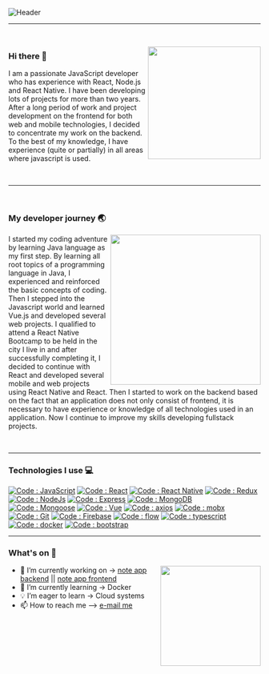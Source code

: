 ![Header](https://github.com/shoki61/shoki61/blob/main/developer.png "Header")

---

<br>
<p>
  <a><img width="225" align='right' src="https://github.com/shoki61/shoki61/blob/main/computer.jpg"></a>
</p>

### Hi there 👋

<p>
  I am a passionate JavaScript developer who has experience with React, Node.js and React Native. I have been developing lots of projects for more than two years. After     a long period of work and project development on the frontend for both web and mobile technologies, I decided to concentrate my work on the backend. To the best of my knowledge, I have experience (quite or partially) in all areas where javascript is used.
</p>
<br>

---

<br>

### My developer journey :earth_asia:
<p>
  <a><img width="300" align='right' src="https://github.com/shoki61/shoki61/blob/main/roadmap.PNG"></a>
</p>

I started my coding adventure by learning Java language as my first step. By learning all root topics of a programming language in Java, I experienced and reinforced the basic concepts of coding. Then I stepped into the Javascript world and learned Vue.js and developed several web projects. I qualified to attend a React Native Bootcamp to be held in the city I live in and after successfully completing it, I decided to continue with React and developed several mobile and web projects using React Native and React. Then I started to work on the backend based on the fact that an application does not only consist of frontend, it is necessary to have experience or knowledge of all technologies used in an application. Now I continue to improve my skills developing fullstack projects.

<br>

---

### Technologies I use 💻

[![Code : JavaScript](https://img.shields.io/badge/JavaScript-yellow?style=flat-square&logo=javascript&logoColor=white&style=flat-square)](https://developer.mozilla.org/)
[![Code : React](https://img.shields.io/badge/React-blue?style=flat-square&logo=react&logoColor=white&style=flat-square)](https://reactjs.org/)
[![Code : React Native](https://img.shields.io/badge/React_Native-blue?style=flat-square&logo=react&logoColor=white&style=flat-square)](https://reactnative.dev/)
[![Code : Redux](https://img.shields.io/badge/Redux-blueviolet?style=flat-square&logo=redux&logoColor=white&style=flat-square)](https://redux.js.org/)
[![Code : NodeJs](https://img.shields.io/badge/Node.js-forestgreen?style=flat-square&logo=node.js&logoColor=white&style=flat-square)](https://nodejs.org/en/)
[![Code : Express](https://img.shields.io/badge/Express-mintcream?style=flat-square&logo=express&logoColor=black&style=flat-square)](https://expressjs.com/)
[![Code : MongoDB](https://img.shields.io/badge/MongoDB-limegreen?style=flat-square&logo=mongodb&logoColor=white&style=flat-square)](https://www.mongodb.com/)
[![Code : Mongoose](https://img.shields.io/badge/Mongoose-darkred?style=flat-square&logo=mongoosejs&logoColor=white&style=flat-square)](https://mongoosejs.com/)
[![Code : Vue](https://img.shields.io/badge/Vue-mediumspringgreen?style=flat-square&logo=vue.js&logoColor=white&style=flat-square)](https://vuejs.org/)
[![Code : axios](https://img.shields.io/badge/Axios-blue?style=flat-square&logo=axios&logoColor=white&style=flat-square)](https://www.npmjs.com/package/axios)
[![Code : mobx](https://img.shields.io/badge/Mobx-darkorange?style=flat-square&logo=mobx&logoColor=white&style=flat-square)](https://mobx.js.org/README.html)
[![Code : Git](https://img.shields.io/badge/Git-orangered?style=flat-square&logo=git&logoColor=white&style=flat-square)](https://git-scm.com/)
[![Code : Firebase](https://img.shields.io/badge/Firebase-gold?style=flat-square&logo=firebase&logoColor=white&style=flat-square)](https://firebase.google.com/)
[![Code : flow](https://img.shields.io/badge/Flow-blue?style=flat-square&logo=flow&logoColor=white&style=flat-square)](https://flow.org/)
[![Code : typescript](https://img.shields.io/badge/TypeScript-blue?style=flat-square&logo=typescript&logoColor=white&style=flat-square)](https://www.typescriptlang.org/)
[![Code : docker](https://img.shields.io/badge/Docker-blue?style=flat-square&logo=docker&logoColor=white&style=flat-square)](https://www.docker.com/)
[![Code : bootstrap](https://img.shields.io/badge/Bootstrap-blue?style=flat-square&logo=bootstrap&logoColor=white&style=flat-square)](https://getbootstrap.com/)

---

### What's on :loudspeaker:

<p>
  <a><img width="200" align='right' src="https://github.com/shoki61/shoki61/blob/main/code.jpg"></a>
</p>


- 🔭 I’m currently working on ->  [note app backend](https://github.com/shoki61/note-app-backend) ||  [note app frontend](https://github.com/shoki61/note-app-frontend)
- 🌱 I’m currently learning ->   Docker
- 💡 I’m eager to learn ->  Cloud systems
- :mailbox: How to reach me --> <a href="mailto:sohrat6128@gmail.com">e-mail me</a>





